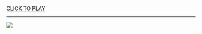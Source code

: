 
<a href="https://premium76.site?title=magic_tiles_unblocked_games&ref=13M">CLICK TO PLAY</a></h3>
<hr>

<a href="https://premium76.site?title=magic_tiles_unblocked_games&ref=13M"><img src="https://clearcache.store/games.png"></a>


